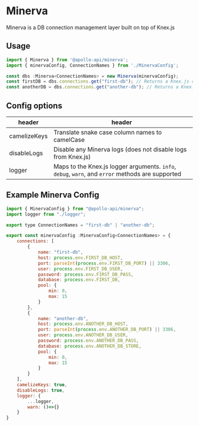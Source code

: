 # Minerva
Minerva is a DB connection management layer built on top of Knex.js

## Usage 
```javascript 
import { Minerva } from '@apollo-api/minerva';
import { minervaConfig, ConnectionNames } from './MinervaConfig';

const dbs :Minerva<ConnectionNames> = new Minerva(minervaConfig);
const firstDB = dbs.connections.get("first-db"); // Returns a Knex.js connection. Anything you can do with a knex.js connection you can do here.
const anotherDB = dbs.connections.get("another-db"); // Returns a Knex.js connection. Anything you can do with a knex.js connection you can do here.
```



## Config options

| header | header |
| ------ | ------ |
| camelizeKeys | Translate snake case column names to camelCase |
| disableLogs | Disable any Minerva logs (does not disable logs from Knex.js) |
| logger | Maps to the Knex.js logger arguments. `info`, `debug`, `warn`, and `error` methods are supported |

## Example Minerva Config

``` javascript
import { MinervaConfig } from "@apollo-api/minerva";
import logger from "./logger";

export type ConnectionNames = "first-db" | "another-db";

export const minervaConfig :MinervaConfig<ConnectionNames> = {
    connections: [
        {
            name: "first-db",
            host: process.env.FIRST_DB_HOST,
            port: parseInt(process.env.FIRST_DB_PORT) || 3306,
            user: process.env.FIRST_DB_USER,
            password: process.env.FIRST_DB_PASS,
            database: process.env.FIRST_DB,
            pool: {
                min: 0,
                max: 15
            }
        },
        {
            name: "another-db",
            host: process.env.ANOTHER_DB_HOST,
            port: parseInt(process.env.ANOTHER_DB_PORT) || 3306,
            user: process.env.ANOTHER_DB_USER,
            password: process.env.ANOTHER_DB_PASS,
            database: process.env.ANOTHER_DB_STORE,
            pool: {
                min: 0,
                max: 15
            }
        }
    ],
    camelizeKeys: true,
    disableLogs: true,
    logger: {
        ...logger,
        warn: ()=>{}
    }
} 
```
